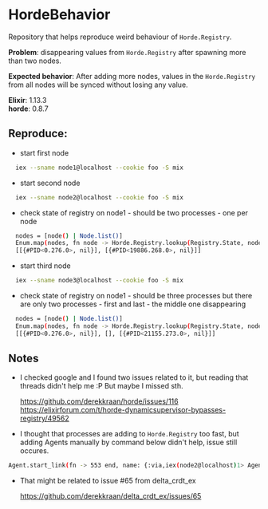 # HordeBehavior

Repository that helps reproduce weird behaviour of `Horde.Registry`.

**Problem**: disappearing values from `Horde.Registry` after spawning more than two nodes.

**Expected behavior**: After adding more nodes, values in the `Horde.Registry` from all nodes will be synced without losing any value.

**Elixir**: 1.13.3  
**horde**: 0.8.7

## Reproduce:

- start first node

```sh
  iex --sname node1@localhost --cookie foo -S mix
```

- start second node

```sh
  iex --sname node2@localhost --cookie foo -S mix
```

- check state of registry on node1 - should be two processes - one per node

```sh
  nodes = [node() | Node.list()]
  Enum.map(nodes, fn node -> Horde.Registry.lookup(Registry.State, node); end)
  [[{#PID<0.276.0>, nil}], [{#PID<19886.268.0>, nil}]]
```

- start third node

```sh
  iex --sname node3@localhost --cookie foo -S mix
```

- check state of registry on node1 - should be three processes but there are only two processes - first and last - the middle one disappearing

```sh
  nodes = [node() | Node.list()]
  Enum.map(nodes, fn node -> Horde.Registry.lookup(Registry.State, node); end)
  [[{#PID<0.276.0>, nil}], [], [{#PID<21155.273.0>, nil}]]
```

## Notes

- I checked google and I found two issues related to it, but reading that threads didn't help me :P
  But maybe I missed sth.

  https://github.com/derekkraan/horde/issues/116  
  https://elixirforum.com/t/horde-dynamicsupervisor-bypasses-registry/49562

- I thought that processes are adding to `Horde.Registry` too fast, but adding Agents manually by command below didn't help, issue still occures.

```sh
Agent.start_link(fn -> 553 end, name: {:via,iex(node2@localhost)1> Agent.start_link(fn -> 553 end, name: {:via, Horde.Registry, {Registry.State, node()}})
```

- That might be related to issue #65 from delta_crdt_ex

  https://github.com/derekkraan/delta_crdt_ex/issues/65
